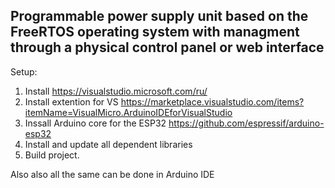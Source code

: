 ## Programmable power supply unit based on the FreeRTOS operating system with managment through a physical control panel or web interface

Setup:
1. Install https://visualstudio.microsoft.com/ru/
2. Install extention for VS https://marketplace.visualstudio.com/items?itemName=VisualMicro.ArduinoIDEforVisualStudio
5. Inssall Arduino core for the ESP32 https://github.com/espressif/arduino-esp32
4. Install and update all dependent libraries
5. Build project.

Also also all the same can be done in Arduino IDE
